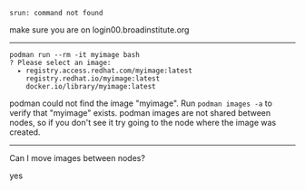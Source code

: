```srun: command not found```

make sure you are on login00.broadinstitute.org

---

```
podman run --rm -it myimage bash
? Please select an image: 
  ▸ registry.access.redhat.com/myimage:latest
    registry.redhat.io/myimage:latest
    docker.io/library/myimage:latest
```
podman could not find the image "myimage". Run `podman images -a` to verify that "myimage" exists. podman images are not shared between nodes, so if you don't see it try going to the node where the image was created.

---

Can I move images between nodes?

yes
